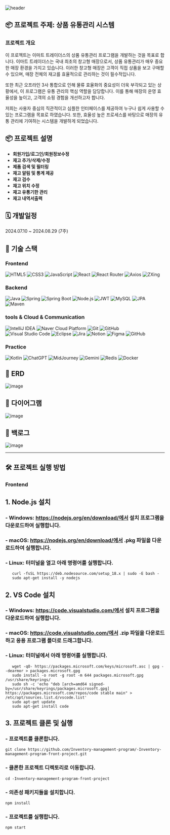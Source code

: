![header](https://capsule-render.vercel.app/api?type=waving&color=gradient&height=300&section=header&text=Inventory%20Mangement%20Program&fontSize=50)

## 📦 프로젝트 주제: 상품 유통관리 시스템

### 프로젝트 개요
이 프로젝트는 이마트 트레이더스의 상품 유통관리 프로그램을 개발하는 것을 목표로 합니다. 이마트 트레이더스는 국내 최초의 창고형 매장으로서, 상품 유통관리가 매우 중요한 매장 환경을 가지고 있습니다. 이러한 창고형 매장은 고객이 직접 상품을 보고 구매할 수 있으며, 
매장 전체의 재고를 효율적으로 관리하는 것이 필수적입니다.

또한 최근 오프라인 3사 통합으로 인해 물류 효율화의 중요성이 더욱 부각되고 있는 상황에서, 이 프로그램은 유통 관리의 핵심 역할을 담당합니다. 이를 통해 매장의 운영 효율성을 높이고, 고객의 쇼핑 경험을 개선하고자 합니다.

저희는 사용자 중심의 직관적이고 심플한 인터페이스를 제공하여 누구나 쉽게 사용할 수 있는 프로그램을 목표로 하였습니다. 또한, 효율성 높은 프로세스를 바탕으로 매장의 유통 관리에 기여하는 시스템을 개발하게 되었습니다.


## 📦 프로젝트 설명
- **회원가입/로그인/회원정보수정**
- **재고 추가/삭제/수정**
- **제품 검색 및 필터링**
- **재고 알림 및 통계 제공**
- **재고 검수**
- **재고 위치 수정**
- **재고 유통기한 관리**
- **재고 내역서출력**


## 🗓️ 개발일정
2024.07.10 ~ 2024.08.29 (7주)

## 🚀 기술 스택

### Frontend

![HTML5](https://img.shields.io/badge/HTML5-E34F26?style=for-the-badge&logo=html5&logoColor=white)
![CSS3](https://img.shields.io/badge/CSS3-1572B6?style=for-the-badge&logo=css3&logoColor=white)
![JavaScript](https://img.shields.io/badge/JavaScript-F7DF1E?style=for-the-badge&logo=javascript&logoColor=black)
![React](https://img.shields.io/badge/React-61DAFB?style=for-the-badge&logo=react&logoColor=white)
![React Router](https://img.shields.io/badge/React_Router-CA4245?style=for-the-badge&logo=react-router&logoColor=white)
![Axios](https://img.shields.io/badge/Axios-5A29E4?style=for-the-badge&logo=axios&logoColor=white)
![ZXing](https://img.shields.io/badge/ZXing-000000?style=for-the-badge&logo=data:image/svg+xml;base64,<Base64-encoded-svg>&logoColor=white)

### Backend

![Java](https://img.shields.io/badge/Java-007396?style=for-the-badge&logo=java&logoColor=white)
![Spring](https://img.shields.io/badge/Spring-6DB33F?style=for-the-badge&logo=spring&logoColor=white)
![Spring Boot](https://img.shields.io/badge/Spring_Boot-6DB33F?style=for-the-badge&logo=springboot&logoColor=white)
![Node.js](https://img.shields.io/badge/Node.js-339933?style=for-the-badge&logo=node.js&logoColor=white)
![JWT](https://img.shields.io/badge/JWT-000000?style=for-the-badge&logo=jsonwebtokens&logoColor=white)
![MySQL](https://img.shields.io/badge/MySQL-4479A1?style=for-the-badge&logo=mysql&logoColor=white)
![JPA](https://img.shields.io/badge/JPA-6DB33F?style=for-the-badge&logo=hibernate&logoColor=white)
![Maven](https://img.shields.io/badge/Maven-C71A36?style=for-the-badge&logo=apache-maven&logoColor=white)


### tools & Cloud & Communication

![IntelliJ IDEA](https://img.shields.io/badge/IntelliJ_IDEA-000000?style=for-the-badge&logo=intellijidea&logoColor=white)
![Naver Cloud Platform](https://img.shields.io/badge/Naver_Cloud_Platform-03C75A?style=for-the-badge&logo=naver&logoColor=white)
![Git](https://img.shields.io/badge/Git-F05032?style=for-the-badge&logo=git&logoColor=white)
![GitHub](https://img.shields.io/badge/GitHub-181717?style=for-the-badge&logo=github&logoColor=white)
![Visual Studio Code](https://img.shields.io/badge/VS_Code-007ACC?style=for-the-badge&logo=visualstudiocode&logoColor=white)
![Eclipse](https://img.shields.io/badge/Eclipse-2C2255?style=for-the-badge&logo=eclipse&logoColor=white)
![Jira](https://img.shields.io/badge/Jira-0052CC?style=for-the-badge&logo=jira&logoColor=white)
![Notion](https://img.shields.io/badge/Notion-000000?style=for-the-badge&logo=notion&logoColor=white)
![Figma](https://img.shields.io/badge/Figma-F24E1E?style=for-the-badge&logo=figma&logoColor=white)
![GitHub](https://img.shields.io/badge/GitHub-181717?style=for-the-badge&logo=github&logoColor=white)


### Practice

![Kotlin](https://img.shields.io/badge/Kotlin-7F52FF?style=for-the-badge&logo=kotlin&logoColor=white)
![ChatGPT](https://img.shields.io/badge/ChatGPT-412991?style=for-the-badge&logo=openai&logoColor=white)
![MidJourney](https://img.shields.io/badge/MidJourney-000000?style=for-the-badge&logoColor=white)
![Gemini](https://img.shields.io/badge/Gemini-4285F4?style=for-the-badge&logo=gemini&logoColor=white)
![Redis](https://img.shields.io/badge/Redis-DC382D?style=for-the-badge&logo=redis&logoColor=white)
![Docker](https://img.shields.io/badge/Docker-2496ED?style=for-the-badge&logo=docker&logoColor=white)


## 💾 ERD
![image](https://github.com/user-attachments/assets/0c34da11-6418-4b5a-b0bf-354a81583d12)


## 🔁 다이어그램
![image](https://github.com/user-attachments/assets/beba4796-7699-4aaa-9c9b-d5fce0eb9f9b)


## 📝 백로그
![image](https://github.com/user-attachments/assets/87a668cd-e931-434a-ada7-6bd86df961e1)

---

## 🛠 프로젝트 실행 방법

### Frontend

   ## 1. Node.js 설치
   ### - Windows: https://nodejs.org/en/download/에서 설치 프로그램을 다운로드하여 실행합니다.
   ### - macOS: https://nodejs.org/en/download/에서 .pkg 파일을 다운로드하여 실행합니다.
   ### - Linux: 터미널을 열고 아래 명령어를 실행합니다.
   ```
      curl -fsSL https://deb.nodesource.com/setup_18.x | sudo -E bash -
      sudo apt-get install -y nodejs
   ```
   
   ## 2. VS Code 설치
   ### - Windows: https://code.visualstudio.com/에서 설치 프로그램을 다운로드하여 실행합니다.
   ### - macOS: https://code.visualstudio.com/에서 .zip 파일을 다운로드하고 응용 프로그램 폴더로 드래그합니다.
   ### - Linux: 터미널에서 아래 명령어를 실행합니다.
   ```
      wget -qO- https://packages.microsoft.com/keys/microsoft.asc | gpg --dearmor > packages.microsoft.gpg
      sudo install -o root -g root -m 644 packages.microsoft.gpg /usr/share/keyrings/
      sudo sh -c 'echo "deb [arch=amd64 signed-by=/usr/share/keyrings/packages.microsoft.gpg] https://packages.microsoft.com/repos/code stable main" > /etc/apt/sources.list.d/vscode.list'
      sudo apt-get update
      sudo apt-get install code
   ```

   ## 3. 프로젝트 클론 및 실행
   ### - 프로젝트를 클론합니다.
   ```
   git clone https://github.com/Inventory-management-program/-Inventory-management-program-front-project.git
   ```
   
   ### - 클론한 프로젝트 디렉토리로 이동합니다.
   ```
   cd -Inventory-management-program-front-project
   ```
   
   ### - 의존성 패키지들을 설치합니다.
   ```
   npm install
   ```
   
   ### - 프로젝트를 실행합니다.
   ```
   npm start
   ```



